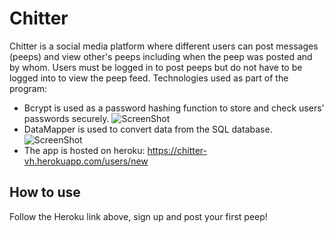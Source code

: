 Chitter
=================

Chitter is a social media platform where different users can post messages (peeps) and view other's peeps including when the peep was posted and by whom.  Users must be logged in to post peeps but do not have to be logged into to view the peep feed. Technologies used as part of the program:  

* Bcrypt is used as a password hashing function to store and check users' passwords securely.
![ScreenShot](https://i.imgur.com/7rddYKA.jpg)
* DataMapper is used to convert data from the SQL database.
![ScreenShot](http://i.imgur.com/iznpYUq.jpg)
* The app is hosted on heroku: https://chitter-vh.herokuapp.com/users/new


How to use
-------

Follow the Heroku link above, sign up and post your first peep!
